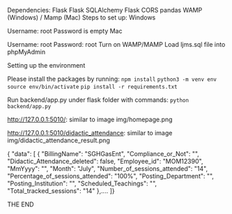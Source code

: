 Dependencies:
Flask
Flask SQLAlchemy
Flask CORS
pandas
WAMP (Windows) / Mamp (Mac)
Steps to set up:
Windows

Username: root
Password is empty
Mac

Username: root
Password: root
Turn on WAMP/MAMP
Load ljms.sql file into phpMyAdmin


Setting up the environment

Please install the packages by running:
```npm install```
```python3 -m venv env```
```source env/bin/activate```
```pip install -r requirements.txt```


Run backend/app.py under flask folder with commands: 
```python backend/app.py```

http://127.0.0.1:5010/:
similar to image img/homepage.png


http://127.0.0.1:5010/didactic_attendance: 
similar to image img/didactic_attendance_result.png

{
  "data": [
    {
      "BillingName": "SGHGasEnt",
      "Compliance_or_Not": "",
      "Didactic_Attendance_deleted": false,
      "Employee_id": "MOM12390",
      "MmYyyy": "",
      "Month": "July",
      "Number_of_sessions_attended": "14",
      "Percentage_of_sessions_attended": "100%",
      "Posting_Department": "",
      "Posting_Institution": "",
      "Scheduled_Teachings": "",
      "Total_tracked_sessions": "14"
    },....
    ]}


THE END